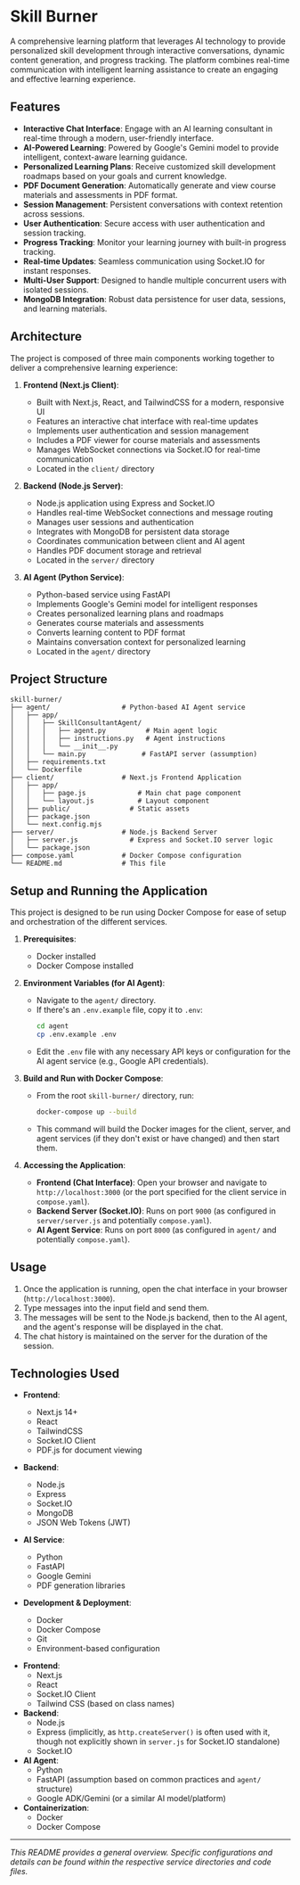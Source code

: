 # Skill Burner

A comprehensive learning platform that leverages AI technology to provide personalized skill development through interactive conversations, dynamic content generation, and progress tracking. The platform combines real-time communication with intelligent learning assistance to create an engaging and effective learning experience.

## Features

- **Interactive Chat Interface**: Engage with an AI learning consultant in real-time through a modern, user-friendly interface.
- **AI-Powered Learning**: Powered by Google's Gemini model to provide intelligent, context-aware learning guidance.
- **Personalized Learning Plans**: Receive customized skill development roadmaps based on your goals and current knowledge.
- **PDF Document Generation**: Automatically generate and view course materials and assessments in PDF format.
- **Session Management**: Persistent conversations with context retention across sessions.
- **User Authentication**: Secure access with user authentication and session tracking.
- **Progress Tracking**: Monitor your learning journey with built-in progress tracking.
- **Real-time Updates**: Seamless communication using Socket.IO for instant responses.
- **Multi-User Support**: Designed to handle multiple concurrent users with isolated sessions.
- **MongoDB Integration**: Robust data persistence for user data, sessions, and learning materials.

## Architecture

The project is composed of three main components working together to deliver a comprehensive learning experience:

1.  **Frontend (Next.js Client)**:

    - Built with Next.js, React, and TailwindCSS for a modern, responsive UI
    - Features an interactive chat interface with real-time updates
    - Implements user authentication and session management
    - Includes a PDF viewer for course materials and assessments
    - Manages WebSocket connections via Socket.IO for real-time communication
    - Located in the `client/` directory

2.  **Backend (Node.js Server)**:

    - Node.js application using Express and Socket.IO
    - Handles real-time WebSocket connections and message routing
    - Manages user sessions and authentication
    - Integrates with MongoDB for persistent data storage
    - Coordinates communication between client and AI agent
    - Handles PDF document storage and retrieval
    - Located in the `server/` directory

3.  **AI Agent (Python Service)**:
    - Python-based service using FastAPI
    - Implements Google's Gemini model for intelligent responses
    - Creates personalized learning plans and roadmaps
    - Generates course materials and assessments
    - Converts learning content to PDF format
    - Maintains conversation context for personalized learning
    - Located in the `agent/` directory

## Project Structure

```
skill-burner/
├── agent/                  # Python-based AI Agent service
│   ├── app/
│   │   ├── SkillConsultantAgent/
│   │   │   ├── agent.py          # Main agent logic
│   │   │   ├── instructions.py   # Agent instructions
│   │   │   └── __init__.py
│   │   └── main.py              # FastAPI server (assumption)
│   ├── requirements.txt
│   └── Dockerfile
├── client/                 # Next.js Frontend Application
│   ├── app/
│   │   ├── page.js             # Main chat page component
│   │   └── layout.js           # Layout component
│   ├── public/               # Static assets
│   ├── package.json
│   └── next.config.mjs
├── server/                 # Node.js Backend Server
│   ├── server.js             # Express and Socket.IO server logic
│   └── package.json
├── compose.yaml            # Docker Compose configuration
└── README.md               # This file
```

## Setup and Running the Application

This project is designed to be run using Docker Compose for ease of setup and orchestration of the different services.

1.  **Prerequisites**:

    - Docker installed
    - Docker Compose installed

2.  **Environment Variables (for AI Agent)**:

    - Navigate to the `agent/` directory.
    - If there's an `.env.example` file, copy it to `.env`:
      ```bash
      cd agent
      cp .env.example .env
      ```
    - Edit the `.env` file with any necessary API keys or configuration for the AI agent service (e.g., Google API credentials).

3.  **Build and Run with Docker Compose**:

    - From the root `skill-burner/` directory, run:
      ```bash
      docker-compose up --build
      ```
    - This command will build the Docker images for the client, server, and agent services (if they don't exist or have changed) and then start them.

4.  **Accessing the Application**:
    - **Frontend (Chat Interface)**: Open your browser and navigate to `http://localhost:3000` (or the port specified for the client service in `compose.yaml`).
    - **Backend Server (Socket.IO)**: Runs on port `9000` (as configured in `server/server.js` and potentially `compose.yaml`).
    - **AI Agent Service**: Runs on port `8000` (as configured in `agent/` and potentially `compose.yaml`).

## Usage

1.  Once the application is running, open the chat interface in your browser (`http://localhost:3000`).
2.  Type messages into the input field and send them.
3.  The messages will be sent to the Node.js backend, then to the AI agent, and the agent's response will be displayed in the chat.
4.  The chat history is maintained on the server for the duration of the session.

## Technologies Used

- **Frontend**:

  - Next.js 14+
  - React
  - TailwindCSS
  - Socket.IO Client
  - PDF.js for document viewing

- **Backend**:

  - Node.js
  - Express
  - Socket.IO
  - MongoDB
  - JSON Web Tokens (JWT)

- **AI Service**:

  - Python
  - FastAPI
  - Google Gemini
  - PDF generation libraries

- **Development & Deployment**:
  - Docker
  - Docker Compose
  - Git
  - Environment-based configuration

* **Frontend**:
  - Next.js
  - React
  - Socket.IO Client
  - Tailwind CSS (based on class names)
* **Backend**:
  - Node.js
  - Express (implicitly, as `http.createServer()` is often used with it, though not explicitly shown in `server.js` for Socket.IO standalone)
  - Socket.IO
* **AI Agent**:
  - Python
  - FastAPI (assumption based on common practices and `agent/` structure)
  - Google ADK/Gemini (or a similar AI model/platform)
* **Containerization**:
  - Docker
  - Docker Compose

---

_This README provides a general overview. Specific configurations and details can be found within the respective service directories and code files._
